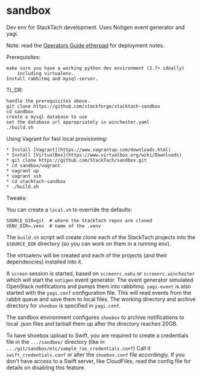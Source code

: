 sandbox
=======

Dev env for StackTach development. Uses Notigen event generator and yagi.

Note: read the [Operators Guide etherpad](https://etherpad.openstack.org/p/stv3_ops_guide) for deployment notes.

Prerequisites:

    make sure you have a working python dev environment (2.7+ ideally)
        including virtualenv.
    Install rabbitmq and mysql-server.

TL;DR:

    handle the prerequisites above.
    git clone https://github.com/stackforge/stacktach-sandbox
    cd sandbox
    create a mysql database to use
    set the database url appropriately in winchester.yaml
    ./build.sh

Using Vagrant for fast local provisioning:

    * Install [Vagrant](https://www.vagrantup.com/downloads.html)
    * Install [VirtualBox](https://www.virtualbox.org/wiki/Downloads)
    * git clone https://github.com/StackTach/sandbox.git
    * cd sandbox/vagrant
    * vagrant up
    * vagrant ssh
    * cd stacktach-sandbox
    * ./build.sh

Tweaks:

You can create a `local.sh` to override the defaults:

    SOURCE_DIR=git  # where the StackTach repos are cloned
    VENV_DIR=.venv  # name of the .venv

The `build.sh` script will create clone each of the StackTach projects
into the `$SOURCE_DIR` directory (so you can work on them in a running env).

The virtualenv will be created and each of the projects
(and their dependencies) installed into it.

A `screen` session is started, based on `screenrc.oahu` or
`screenrc.winchester`  which will start the
`notigen` event generator. The event generator simulated OpenStack
notifications and pumps them into rabbitmq. `yagi-event` is also started
with the `yagi.conf` configuration file. This will read events from
the rabbit queue and save them to local files. The working directory
and archive directory for `shoebox` is specified in `yagi.conf`.

The sandbox environment configures `shoebox` to archive notifications
to local .json files and tarball them up after the directory reaches
20GB. 

To have shoebox upload to Swift, you are required to create a credentials file
in the `.../sandbox/` directory (like in
`.../git/sandbox/etc/sample_rax_credentials.conf`) Call it
`swift_credentials.conf` or alter the `shoebox.conf` file accordingly. If
you don't have access to a Swift server, like CloudFiles, read
the config file for details on disabling this feature.
